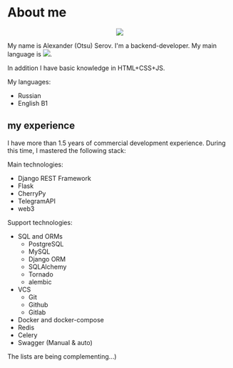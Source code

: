 # About me

<div align="center">
<img src="https://media.tenor.com/images/2ae78a42a4d715ce209ee3ee38d3e72f/tenor.gif">
</div>

My name is Alexander (Otsu) Serov. I'm a backend-developer. My main language is ![](https://img.shields.io/badge/python-3-blue).

In addition  I have basic knowledge in HTML+CSS+JS.

My languages:
- Russian
- English B1

## my experience
I have more than 1.5 years of commercial development experience. During this time, I mastered the following stack:

Main technologies:
- Django REST Framework
- Flask
- CherryPy
- TelegramAPI
- web3

Support technologies:
- SQL and ORMs
  - PostgreSQL
  - MySQL
  - Django ORM
  - SQLAlchemy
  - Tornado
  - alembic
- VCS
  - Git
  - Github
  - Gitlab
- Docker and docker-compose
- Redis
- Celery
- Swagger (Manual & auto)

The lists are being complementing...)
